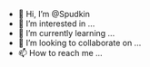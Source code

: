 - 👋 Hi, I’m @Spudkin
- 👀 I’m interested in ...
- 🌱 I’m currently learning ...
- 💞️ I’m looking to collaborate on ...
- 📫 How to reach me ...

<!---
Spudkin/Spudkin is a ✨ special ✨ repository because its `README.md` (this file) appears on your GitHub profile.
You can click the Preview link to take a look at your changes.
--->
